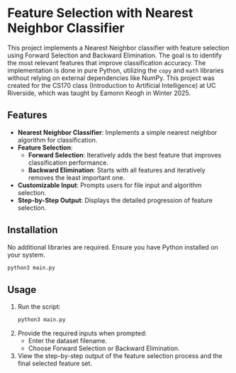 # Feature Selection with Nearest Neighbor Classifier

This project implements a Nearest Neighbor classifier with feature selection using Forward Selection and Backward Elimination. The goal is to identify the most relevant features that improve classification accuracy. The implementation is done in pure Python, utilizing the `copy` and `math` libraries without relying on external dependencies like NumPy. This project was created for the CS170 class (Introduction to Artificial Intelligence) at UC Riverside, which was taught by Eamonn Keogh in Winter 2025.

## Features
- **Nearest Neighbor Classifier**: Implements a simple nearest neighbor algorithm for classification.
- **Feature Selection**:
  - **Forward Selection**: Iteratively adds the best feature that improves classification performance.
  - **Backward Elimination**: Starts with all features and iteratively removes the least important one.
- **Customizable Input**: Prompts users for file input and algorithm selection.
- **Step-by-Step Output**: Displays the detailed progression of feature selection.

## Installation
No additional libraries are required. Ensure you have Python installed on your system.

```sh
python3 main.py
```

## Usage
1. Run the script:
   ```sh
   python3 main.py
   ```
2. Provide the required inputs when prompted:
   - Enter the dataset filename.
   - Choose Forward Selection or Backward Elimination.
3. View the step-by-step output of the feature selection process and the final selected feature set.
